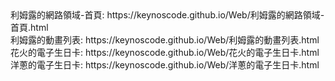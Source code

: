 <div>利姆露的網路領域-首頁: https://keynoscode.github.io/Web/利姆露的網路領域-首頁.html </div>

<div>利姆露的動畫列表: https://keynoscode.github.io/Web/利姆露的動畫列表.html </div>

<div>花火的電子生日卡: https://keynoscode.github.io/Web/花火的電子生日卡.html </div>

<div>洋蔥的電子生日卡: https://keynoscode.github.io/Web/洋蔥的電子生日卡.html </div>
